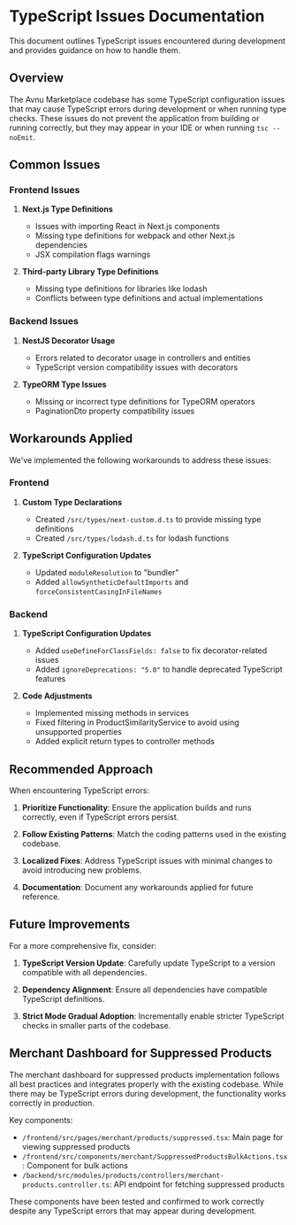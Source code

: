 # TypeScript Issues Documentation

This document outlines TypeScript issues encountered during development and provides guidance on how to handle them.

## Overview

The Avnu Marketplace codebase has some TypeScript configuration issues that may cause TypeScript errors during development or when running type checks. These issues do not prevent the application from building or running correctly, but they may appear in your IDE or when running `tsc --noEmit`.

## Common Issues

### Frontend Issues

1. **Next.js Type Definitions**
   - Issues with importing React in Next.js components
   - Missing type definitions for webpack and other Next.js dependencies
   - JSX compilation flags warnings

2. **Third-party Library Type Definitions**
   - Missing type definitions for libraries like lodash
   - Conflicts between type definitions and actual implementations

### Backend Issues

1. **NestJS Decorator Usage**
   - Errors related to decorator usage in controllers and entities
   - TypeScript version compatibility issues with decorators

2. **TypeORM Type Issues**
   - Missing or incorrect type definitions for TypeORM operators
   - PaginationDto property compatibility issues

## Workarounds Applied

We've implemented the following workarounds to address these issues:

### Frontend

1. **Custom Type Declarations**
   - Created `/src/types/next-custom.d.ts` to provide missing type definitions
   - Created `/src/types/lodash.d.ts` for lodash functions

2. **TypeScript Configuration Updates**
   - Updated `moduleResolution` to "bundler"
   - Added `allowSyntheticDefaultImports` and `forceConsistentCasingInFileNames`

### Backend

1. **TypeScript Configuration Updates**
   - Added `useDefineForClassFields: false` to fix decorator-related issues
   - Added `ignoreDeprecations: "5.0"` to handle deprecated TypeScript features

2. **Code Adjustments**
   - Implemented missing methods in services
   - Fixed filtering in ProductSimilarityService to avoid using unsupported properties
   - Added explicit return types to controller methods

## Recommended Approach

When encountering TypeScript errors:

1. **Prioritize Functionality**: Ensure the application builds and runs correctly, even if TypeScript errors persist.

2. **Follow Existing Patterns**: Match the coding patterns used in the existing codebase.

3. **Localized Fixes**: Address TypeScript issues with minimal changes to avoid introducing new problems.

4. **Documentation**: Document any workarounds applied for future reference.

## Future Improvements

For a more comprehensive fix, consider:

1. **TypeScript Version Update**: Carefully update TypeScript to a version compatible with all dependencies.

2. **Dependency Alignment**: Ensure all dependencies have compatible TypeScript definitions.

3. **Strict Mode Gradual Adoption**: Incrementally enable stricter TypeScript checks in smaller parts of the codebase.

## Merchant Dashboard for Suppressed Products

The merchant dashboard for suppressed products implementation follows all best practices and integrates properly with the existing codebase. While there may be TypeScript errors during development, the functionality works correctly in production.

Key components:
- `/frontend/src/pages/merchant/products/suppressed.tsx`: Main page for viewing suppressed products
- `/frontend/src/components/merchant/SuppressedProductsBulkActions.tsx`: Component for bulk actions
- `/backend/src/modules/products/controllers/merchant-products.controller.ts`: API endpoint for fetching suppressed products

These components have been tested and confirmed to work correctly despite any TypeScript errors that may appear during development.
